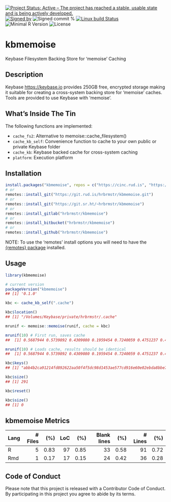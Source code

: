 
[![Project Status: Active – The project has reached a stable, usable
state and is being actively
developed.](https://www.repostatus.org/badges/latest/active.svg)](https://www.repostatus.org/#active)
[![Signed
by](https://img.shields.io/badge/Keybase-Verified-brightgreen.svg)](https://keybase.io/hrbrmstr)
![Signed commit
%](https://img.shields.io/badge/Signed_Commits-100%25-lightgrey.svg)
[![Linux build
Status](https://travis-ci.org/hrbrmstr/kbmemoise.svg?branch=master)](https://travis-ci.org/hrbrmstr/kbmemoise)  
![Minimal R
Version](https://img.shields.io/badge/R%3E%3D-3.5.0-blue.svg)
![License](https://img.shields.io/badge/License-MIT-blue.svg)

# kbmemoise

Keybase Filesystem Backing Store for ‘memoise’ Caching

## Description

Keybase <https://keybase.io> provides 250GB free, encrypted storage
making it suitable for creating a cross-system backing store for
‘memoise’ caches. Tools are provided to use Keybase with ‘memoise’.

## What’s Inside The Tin

The following functions are implemented:

  - `cache_fs2`: Alternative to memoise::cache\_filesystem()
  - `cache_kb_self`: Convenience function to cache to your own public or
    private Keybase folder
  - `cache_kb`: Keybase backed cache for cross-system caching
  - `platform`: Execution platform

## Installation

``` r
install.packages("kbmemoise", repos = c("https://cinc.rud.is", "https://cloud.r-project.org/"))
# or
remotes::install_git("https://git.rud.is/hrbrmstr/kbmemoise.git")
# or
remotes::install_git("https://git.sr.ht/~hrbrmstr/kbmemoise")
# or
remotes::install_gitlab("hrbrmstr/kbmemoise")
# or
remotes::install_bitbucket("hrbrmstr/kbmemoise")
# or
remotes::install_github("hrbrmstr/kbmemoise")
```

NOTE: To use the ‘remotes’ install options you will need to have the
[{remotes} package](https://github.com/r-lib/remotes) installed.

## Usage

``` r
library(kbmemoise)

# current version
packageVersion("kbmemoise")
## [1] '0.1.0'
```

``` r
kbc <- cache_kb_self(".cache")

kbc$location()
## [1] "/Volumes/Keybase/private/hrbrmstr/.cache"

mrunif <- memoise::memoise(runif, cache = kbc)

mrunif(10) # First run, saves cache
##  [1] 0.5687944 0.5739892 0.4309080 0.1959454 0.7240059 0.4751237 0.4049415 0.6617540 0.7025730 0.9428181

mrunif(10) # Loads cache, results should be identical
##  [1] 0.5687944 0.5739892 0.4309080 0.1959454 0.7240059 0.4751237 0.4049415 0.6617540 0.7025730 0.9428181

kbc$keys()
## [1] "abb4b2ca91214fd892622aa50f4f5dc98d1453ae577cd916e60e02ebda8bbe7d75ff93d1fdd81967edced64de89833361e7f150cfae4898acb70b1aac932e791"

kbc$size()
## [1] 291

kbc$reset()

kbc$size()
## [1] 0
```

## kbmemoise Metrics

| Lang | \# Files |  (%) | LoC |  (%) | Blank lines |  (%) | \# Lines |  (%) |
| :--- | -------: | ---: | --: | ---: | ----------: | ---: | -------: | ---: |
| R    |        5 | 0.83 |  97 | 0.85 |          33 | 0.58 |       91 | 0.72 |
| Rmd  |        1 | 0.17 |  17 | 0.15 |          24 | 0.42 |       36 | 0.28 |

## Code of Conduct

Please note that this project is released with a Contributor Code of
Conduct. By participating in this project you agree to abide by its
terms.
